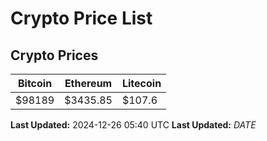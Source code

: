 # Crypto Price List

## Crypto Prices
| Bitcoin | Ethereum | Litecoin |
| ------- | -------- | -------- |
| $98189 | $3435.85 | $107.6 |
**Last Updated:** 2024-12-26 05:40 UTC
**Last Updated:** $DATE$
